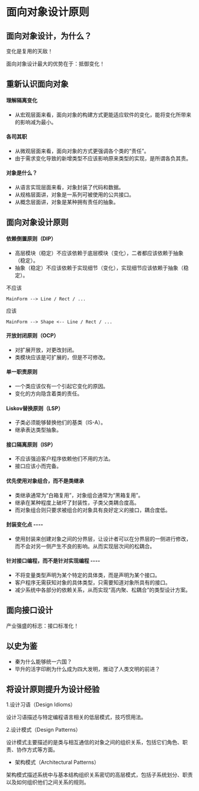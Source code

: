 # 面向对象设计原则

## 面向对象设计，为什么？

变化是复用的天敌！

面向对象设计最大的优势在于：抵御变化！


## 重新认识面向对象

#### 理解隔离变化

- 从宏观层面来看，面向对象的构建方式更能适应软件的变化，能将变化所带来的影响减为最小。


#### 各司其职

- 从微观层面来看，面向对象的方式更强调各个类的“责任”。
- 由于需求变化导致的新增类型不应该影响原来类型的实现，是所谓各负其责。


#### 对象是什么？

- 从语言实现层面来看，对象封装了代码和数据。
- 从规格层面讲，对象是一系列可被使用的公共接口。
- 从概念层面讲，对象是某种拥有责任的抽象。


## 面向对象设计原则

#### 依赖倒置原则（DIP）

- 高层模块（稳定）不应该依赖于底层模块（变化），二者都应该依赖于抽象（稳定）。
- 抽象（稳定）不应该依赖于实现细节（变化），实现细节应该依赖于抽象（稳定）。

不应该

```
MainForm --> Line / Rect / ...
```

应该

```
MainForm --> Shape <-- Line / Rect / ...
```

#### 开放封闭原则（OCP）

- 对扩展开放，对更改封闭。
- 类模块应该是可扩展的，但是不可修改。


#### 单一职责原则

- 一个类应该仅有一个引起它变化的原因。
- 变化的方向隐含着类的责任。


#### Liskov替换原则（LSP）

- 子类必须能够替换他们的基类（IS-A）。
- 继承表达类型抽象。


#### 接口隔离原则（ISP）

- 不应该强迫客户程序依赖他们不用的方法。
- 接口应该小而完备。


#### 优先使用对象组合，而不是类继承

- 类继承通常为“白箱复用”，对象组合通常为“黑箱复用”。
- 继承在某种程度上破坏了封装性，子类父类耦合度高。
- 而对象组合则只要求被组合的对象具有良好定义的接口，耦合度低。


#### 封装变化点  ----

- 使用封装来创建对象之间的分界层，让设计者可以在分界层的一侧进行修改，而不会对另一侧产生不良的影响。从而实现层次间的松耦合。


#### 针对接口编程，而不是针对实现编程  ----

- 不将变量类型声明为某个特定的具体类，而是声明为某个接口。
- 客户程序无需获知对象的具体类型，只需要知道对象所具有的接口。
- 减少系统中各部分的依赖关系，从而实现“高内聚、松耦合”的类型设计方案。


## 面向接口设计

产业强盛的标志：接口标准化！


## 以史为鉴

- 秦为什么能够统一六国？
- 毕升的活字印刷为什么成为四大发明，推动了人类文明的前进？


## 将设计原则提升为设计经验

1.设计习语（Design Idioms）

设计习语描述与特定编程语言相关的低层模式，技巧惯用法。

2.设计模式（Design Patterns）

设计模式主要描述的是类与相互通信的对象之间的组织关系，包括它们角色、职责、协作方式等方面。

- 架构模式（Architectural Patterns）

架构模式描述系统中与基本结构组织关系密切的高层模式，包括子系统划分、职责以及如何组织他们之间关系的规则。


